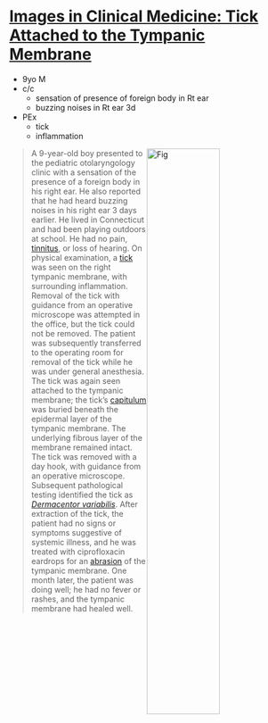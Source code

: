 <!--
Filename: 	2019-05-02_09M.md
Project: 	/Users/shume/Developer/physician/NEJM/IiCM
Author: 	shumez <https://github.com/shumez>
Created: 	2019-05-03 11:16:1
Modified: 	2019-05-03 11:43:14
-----
Copyright (c) 2019 shumez
-->

# [Images in Clinical Medicine: Tick Attached to the Tympanic Membrane][2019_WaldmanErik_KasleDavid]

* 9yo M
* c/c
	* sensation of presence of foreign body in Rt ear
	* buzzing noises in Rt ear 3d
* PEx
	* tick
	* inflammation

[![Fig][fig]][fig]

> A 9-year-old boy presented to the pediatric otolaryngology clinic with a sensation of the presence of a foreign body in his right ear. He also reported that he had heard buzzing noises in his right ear 3 days earlier. He lived in Connecticut and had been playing outdoors at school. He had no pain, [tinnitus](. "耳鳴り"), or loss of hearing. On physical examination, a [tick](. "ダニ") was seen on the right tympanic membrane, with surrounding inflammation. Removal of the tick with guidance from an operative microscope was attempted in the office, but the tick could not be removed. The patient was subsequently transferred to the operating room for removal of the tick while he was under general anesthesia. The tick was again seen attached to the tympanic membrane; the tick’s [capitulum](. "小頭") was buried beneath the epidermal layer of the tympanic membrane. The underlying fibrous layer of the membrane remained intact. The tick was removed with a day hook, with guidance from an operative microscope. Subsequent pathological testing identified the tick as [*Dermacentor variabilis*](. "アメリカイヌカクマダニ"). After extraction of the tick, the patient had no signs or symptoms suggestive of systemic illness, and he was treated with ciprofloxacin eardrops for an [abrasion](. "擦り傷") of the tympanic membrane. One month later, the patient was doing well; he had no fever or rashes, and the tympanic membrane had healed well.



[2019_WaldmanErik_KasleDavid]: https://www.nejm.org/doi/full/10.1056/NEJMicm1812049

[fig]: https://www.nejm.org/na101/home/literatum/publisher/mms/journals/content/nejm/2019/nejm_2019.380.issue-18/nejmicm1812049/20190426/images/img_medium/nejmicm1812049_f1.jpeg

<style type="text/css">
	img{width: 51%; float: right;}
</style>